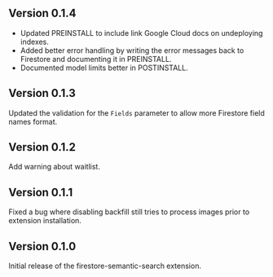 ## Version 0.1.4

- Updated PREINSTALL to include link Google Cloud docs on undeploying indexes.
- Added better error handling by writing the error messages back to Firestore and documenting it in PREINSTALL.
- Documented model limits better in POSTINSTALL.

## Version 0.1.3

Updated the validation for the `Fields` parameter to allow more Firestore field names format.

## Version 0.1.2

Add warning about waitlist.

## Version 0.1.1

Fixed a bug where disabling backfill still tries to process images prior to extension installation.

## Version 0.1.0

Initial release of the firestore-semantic-search extension.
